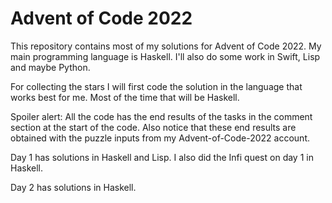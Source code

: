 # Advent of Code 2022

This repository contains most of my solutions for Advent of Code 2022.
My main programming language is Haskell. I'll also do some work in Swift, Lisp and maybe Python.

For collecting the stars I will first code the solution in the language that works best for me. 
Most of the time that will be Haskell.

Spoiler alert: All the code has the end results of the tasks in the comment section at the start of the code.
Also notice that these end results are obtained with the puzzle inputs from my Advent-of-Code-2022 account.

Day 1 has solutions in Haskell and Lisp.
I also did the Infi quest on day 1 in Haskell.

Day 2 has solutions in Haskell.
